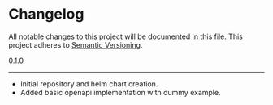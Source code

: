 Changelog
==========

All notable changes to this project will be documented in this file.
This project adheres to [Semantic Versioning](http://semver.org/).

0.1.0

*****

* Initial repository and helm chart creation.
* Added basic openapi implementation with dummy example.